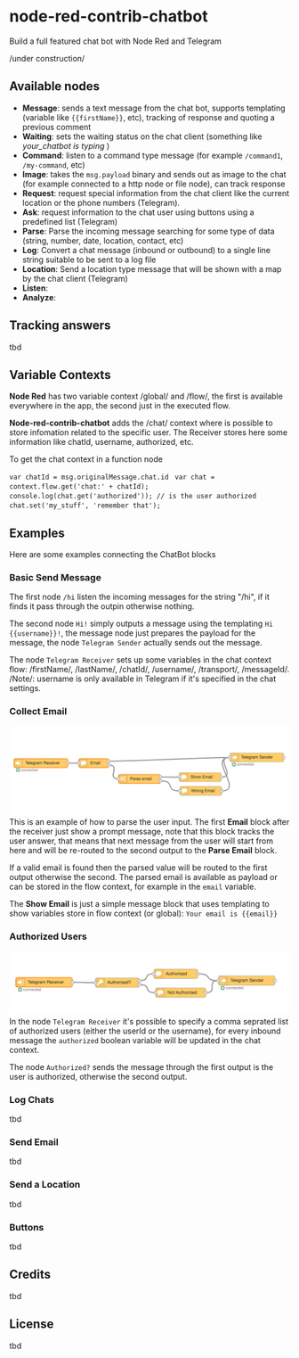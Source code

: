 # node-red-contrib-chatbot
Build a full featured chat bot with Node Red and Telegram

/under construction/

## Available nodes
* **Message**: sends a text message from the chat bot, supports templating (variable like `{{firstName}}`, etc), tracking of response and quoting a previous comment
* **Waiting**: sets the waiting status on the chat client (something like _your_chatbot is typing_ )
* **Command**: listen to a command type message (for example `/command1`, `/my-command`, etc)
* **Image**: takes the `msg.payload` binary and sends out as image to the chat (for example connected to a http node or file node), can track response
* **Request**: request special information from the chat client like the current location or the phone numbers (Telegram).
* **Ask**: request information to the chat user using buttons using a predefined list (Telegram)
* **Parse**: Parse the incoming message searching for some type of data (string, number, date, location, contact, etc)
* **Log**: Convert a chat message (inbound or outbound) to a single line string suitable to be sent to a log file
* **Location**: Send a location type message that will be shown with a map by the chat client (Telegram)
* **Listen**:
* **Analyze**:

## Tracking answers
tbd

## Variable Contexts
**Node Red** has two variable context /global/ and /flow/, the first is available everywhere in the app, the second just in the executed flow.

 **Node-red-contrib-chatbot** adds the /chat/ context where is possible to store infomation related to the specific user. The Receiver stores here some information like chatId, username, authorized, etc.

To get the chat context in a function node

`var chatId = msg.originalMessage.chat.id `
`var chat = context.flow.get('chat:' + chatId);`
`console.log(chat.get('authorized')); // is the user authorized`
`chat.set('my_stuff', 'remember that');`

## Examples
Here are some examples connecting the ChatBot blocks

### Basic Send Message
The first node `/hi` listen the incoming messages for the string "/hi", if it finds it pass through the outpin otherwise nothing.

The second node `Hi!` simply outputs a message using the templating `Hi {{username}}!`, the message node just prepares the payload for the message, the node `Telegram Sender` actually sends out the message.

The node `Telegram Receiver` sets up some variables in the chat context flow: /firstName/, /lastName/, /chatId/, /username/, /transport/, /messageId/.
/Note/: username is only available in Telegram if it's specified in the chat settings.

### Collect Email
![Example Collect Email](./docs/images/example-collect-email.png)
This is an example of how to parse the user input. The first **Email** block after the receiver just show a prompt message, note that this block tracks the user answer, that means that next message from the user will start from here and will be re-routed to the second output to the **Parse Email** block.

If a valid email is found then the parsed value will be routed to the first output otherwise the second. The parsed email is available as payload or can be stored in the flow context,  for example in the `email` variable.

The **Show Email** is just a simple message block that uses templating to show variables store in flow context (or global): `Your email is {{email}}`
### Authorized Users
![Authorized Users](./docs/images/example-autorized-users.png)
In the node `Telegram Receiver` it's possible to specify a comma seprated list of authorized users (either the userId or the username), for every inbound message the `authorized` boolean variable will be updated in the chat context.

The node `Authorized?` sends the message through the first output is the user is authorized, otherwise the second output.
### Log Chats
tbd
### Send Email
tbd
### Send a Location
tbd
### Buttons
tbd


## Credits
tbd

## License
tbd
